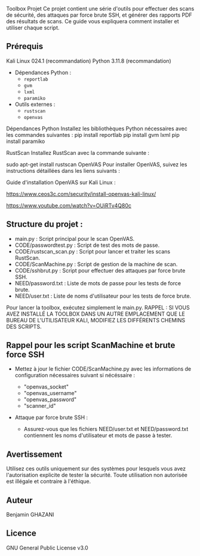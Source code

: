 Toolbox Projet
Ce projet contient une série d'outils pour effectuer des scans de sécurité, des attaques par force brute SSH, et générer des rapports PDF des résultats de scans. Ce guide vous expliquera comment installer et utiliser chaque script.

## Prérequis

Kali Linux 024.1 (recommandation)
Python 3.11.8 (recommandation)

- Dépendances Python :
  - `reportlab`
  - `gvm`
  - `lxml`
  - `paramiko`
- Outils externes :
  - `rustscan`
  - `openvas`


Dépendances Python
Installez les bibliothèques Python nécessaires avec les commandes suivantes :
pip install reportlab
pip install gvm lxml
pip install paramiko

RustScan
Installez RustScan avec la commande suivante :

sudo apt-get install rustscan
OpenVAS
Pour installer OpenVAS, suivez les instructions détaillées dans les liens suivants :

Guide d'installation OpenVAS sur Kali Linux :

https://www.ceos3c.com/security/install-openvas-kali-linux/

https://www.youtube.com/watch?v=OUiRTv4Q80c

## Structure du projet :

  - main.py : Script principal pour le scan OpenVAS.
  - CODE/passwordtest.py : Script de test des mots de passe.
  - CODE/rustscan_scan.py : Script pour lancer et traiter les scans RustScan.
  - CODE/ScanMachine.py : Script de gestion de la machine de scan.
  - CODE/sshbrut.py : Script pour effectuer des attaques par force brute SSH.
  - NEED/password.txt : Liste de mots de passe pour les tests de force brute.
  - NEED/user.txt : Liste de noms d'utilisateur pour les tests de force brute.

Pour lancer la toolbox, exécutez simplement le main.py. RAPPEL : SI VOUS AVEZ INSTALLÉ LA TOOLBOX DANS UN AUTRE EMPLACEMENT QUE LE BUREAU DE L'UTILISATEUR KALI, MODIFIEZ LES DIFFÉRENTS CHEMINS DES SCRIPTS.

## Rappel pour les script ScanMachine et brute force SSH

- Mettez à jour le fichier CODE/ScanMachine.py avec les informations de configuration nécessaires suivant si nécéssaire :
  - "openvas_socket"
  - "openvas_username"
  - "openvas_password"
  - "scanner_id"
    

- Attaque par force brute SSH :
  - Assurez-vous que les fichiers NEED/user.txt et NEED/password.txt contiennent les noms d'utilisateur et mots de passe à tester.


## Avertissement
Utilisez ces outils uniquement sur des systèmes pour lesquels vous avez l'autorisation explicite de tester la sécurité. Toute utilisation non autorisée est illégale et contraire à l'éthique.

## Auteur
Benjamin GHAZANI

## Licence
GNU General Public License v3.0
